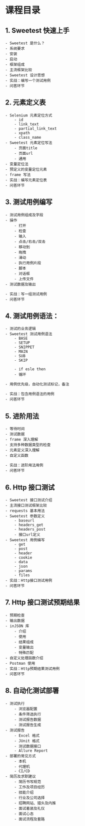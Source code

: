 # 课程目录

## 1. Sweetest 快速上手

    - Sweetest 是什么？
    - 系统要求
    - 安装
    - 启动
    - 框架组成
    - 主流框架比较
    - Sweetest 设计思想
    - 实战：编写一个测试用例
    - 问答环节

## 2. 元素定义表

    - Selenium 元素定位方式
        - id
        - link_text
        - partial_link_text
        - xpath
        - class_name
    - Sweetest 元素定位写法
        - 页面title
        - 页面url
        - 通用
    - 变量定位法
    - 预定义的变量定位元素
    - frame 写法
    - 实战：编写元素定位表
    - 问答环节

## 3. 测试用例编写

    - 测试用例组成及字段
    - 操作
        - 打开
        - 检查
        - 输入
        - 点击/右击/双击
        - 移动到
        - 拖拽
        - 滑动
        - 执行用例片段
        - 脚本
        - 对话框
        - 上传文件
    - 测试数据及输出

    - 实战：写一组测试用例
    - 问答环节

## 4. 测试用例语法：

    - 测试的业务逻辑
    - Sweetest 测试用例语法
        - BASE
        - SETUP
        - SNIPPET
        - MAIN
        - SUB
        - SKIP
        
        - if esle then
        - 循环

    - 用例优先级，自动化测试标记，备注

    - 实战：包含用例语法的用例
    - 问答环节

## 5. 进阶用法

    - 等待时间
    - 测试数据
    - frame 深入理解
    - 支持多种数据类型的检查
    - 元素定义深入理解
    - 自定义函数

    - 实战：进阶用法用例
    - 问答环节    

## 6. Http 接口测试

    - Sweetest 接口测试介绍
    - 主流接口测试框架比较
    - requests 基本用法
    - Sweetest 参数定义
        - baseurl
        - headers_get
        - headers_post
        - 接口url定义
    - Sweetest 用例编写
        - get
        - post
        - header
        - cookie
        - data
        - json
        - params
        - files
    - 实战：Http接口测试用例
    - 问答环节

## 7. Http 接口测试预期结果

    - 预期检查
    - 输出数据
    - inJSON 库
        - 介绍
        - 使用
        - 结果组成
        - 变量输出
        - 特殊匹配
    - 自定义处理函数介绍
    - Postman 使用
    - 实战：Http预期结果测试用例
    - 问答环节


## 8. 自动化测试部署

    - 测试执行
        - 浏览器配置
        - 条件筛选执行
        - 测试报告数据
        - 测试报告生成
    - 测试报告
        - Excel 格式
        - JUnit 格式
        - 测试数据接口
        - Allure Report
    - 部署的常见方式
        - 本机
        - 代理机
        - CI/CD
    - 简历及求职建议
        - 简历书写规范
        - 工作及项目经历
        - 技能介绍
        - 行业及公司选择
        - 招聘网站、猎头及内推
        - 面试着装及礼仪
        - 面试心态
        - 面试流程及套路
